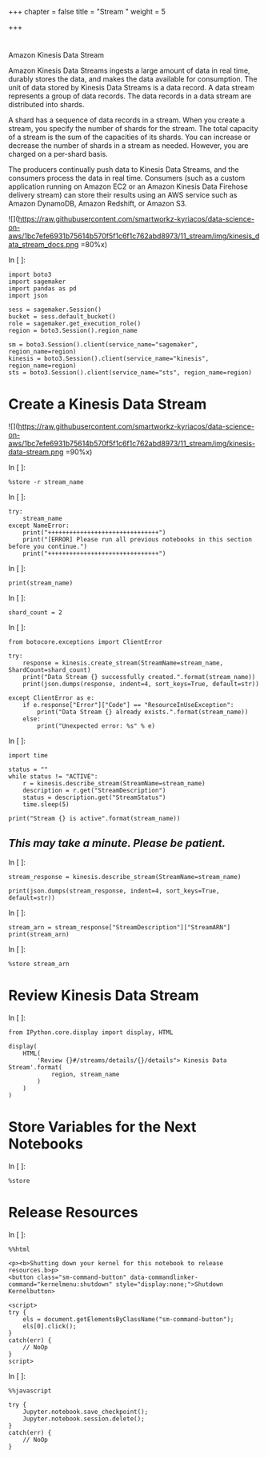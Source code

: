 +++
chapter = false
title = "Stream "
weight = 5

+++
#   
Amazon Kinesis Data Stream

Amazon Kinesis Data Streams ingests a large amount of data in real time, durably stores the data, and makes the data available for consumption. The unit of data stored by Kinesis Data Streams is a data record. A data stream represents a group of data records. The data records in a data stream are distributed into shards.

A shard has a sequence of data records in a stream. When you create a stream, you specify the number of shards for the stream. The total capacity of a stream is the sum of the capacities of its shards. You can increase or decrease the number of shards in a stream as needed. However, you are charged on a per-shard basis.

The producers continually push data to Kinesis Data Streams, and the consumers process the data in real time. Consumers (such as a custom application running on Amazon EC2 or an Amazon Kinesis Data Firehose delivery stream) can store their results using an AWS service such as Amazon DynamoDB, Amazon Redshift, or Amazon S3.

![](https://raw.githubusercontent.com/smartworkz-kyriacos/data-science-on-aws/1bc7efe6931b75614b570f5f1c6f1c762abd8973/11_stream/img/kinesis_data_stream_docs.png =80%x)

In \[ \]:

    import boto3
    import sagemaker
    import pandas as pd
    import json
    
    sess = sagemaker.Session()
    bucket = sess.default_bucket()
    role = sagemaker.get_execution_role()
    region = boto3.Session().region_name
    
    sm = boto3.Session().client(service_name="sagemaker", region_name=region)
    kinesis = boto3.Session().client(service_name="kinesis", region_name=region)
    sts = boto3.Session().client(service_name="sts", region_name=region)
    

# Create a Kinesis Data Stream

![](https://raw.githubusercontent.com/smartworkz-kyriacos/data-science-on-aws/1bc7efe6931b75614b570f5f1c6f1c762abd8973/11_stream/img/kinesis-data-stream.png =90%x)

In \[ \]:

    %store -r stream_name
    

In \[ \]:

    try:
        stream_name
    except NameError:
        print("+++++++++++++++++++++++++++++++")
        print("[ERROR] Please run all previous notebooks in this section before you continue.")
        print("+++++++++++++++++++++++++++++++")
    

In \[ \]:

    print(stream_name)
    

In \[ \]:

    shard_count = 2
    

In \[ \]:

    from botocore.exceptions import ClientError
    
    try:
        response = kinesis.create_stream(StreamName=stream_name, ShardCount=shard_count)
        print("Data Stream {} successfully created.".format(stream_name))
        print(json.dumps(response, indent=4, sort_keys=True, default=str))
    
    except ClientError as e:
        if e.response["Error"]["Code"] == "ResourceInUseException":
            print("Data Stream {} already exists.".format(stream_name))
        else:
            print("Unexpected error: %s" % e)
    

In \[ \]:

    import time
    
    status = ""
    while status != "ACTIVE":
        r = kinesis.describe_stream(StreamName=stream_name)
        description = r.get("StreamDescription")
        status = description.get("StreamStatus")
        time.sleep(5)
    
    print("Stream {} is active".format(stream_name))
    

## _This may take a minute. Please be patient._

In \[ \]:

    stream_response = kinesis.describe_stream(StreamName=stream_name)
    
    print(json.dumps(stream_response, indent=4, sort_keys=True, default=str))
    

In \[ \]:

    stream_arn = stream_response["StreamDescription"]["StreamARN"]
    print(stream_arn)
    

In \[ \]:

    %store stream_arn
    

# Review Kinesis Data Stream

In \[ \]:

    from IPython.core.display import display, HTML
    
    display(
        HTML(
            'Review {}#/streams/details/{}/details"> Kinesis Data Stream'.format(
                region, stream_name
            )
        )
    )
    

# Store Variables for the Next Notebooks

In \[ \]:

    %store
    

# Release Resources

In \[ \]:

    %%html
    
    <p><b>Shutting down your kernel for this notebook to release resources.b>p>
    <button class="sm-command-button" data-commandlinker-command="kernelmenu:shutdown" style="display:none;">Shutdown Kernelbutton>
            
    <script>
    try {
        els = document.getElementsByClassName("sm-command-button");
        els[0].click();
    }
    catch(err) {
        // NoOp
    }    
    script>
    

In \[ \]:

    %%javascript
    
    try {
        Jupyter.notebook.save_checkpoint();
        Jupyter.notebook.session.delete();
    }
    catch(err) {
        // NoOp
    }
